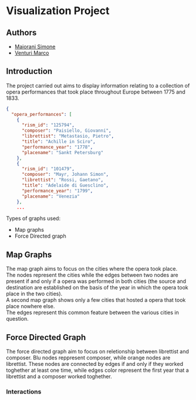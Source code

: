 # Visualization Project

## Authors
- [Maiorani Simone](https://github.com/maioranisimone)
- [Venturi Marco](https://github.com/Arcaici)

## Introduction
The project carried out aims to display information relating to a collection of opera performances that took place throughout Europe between 1775 and 1833.

```json
{
  "opera_performances": [
    {
      "rism_id": "125794",
      "composer": "Paisiello, Giovanni",
      "librettist": "Metastasio, Pietro",
      "title": "Achille in Sciro",
      "performance_year": "1778",
      "placename": "Sankt Petersburg"
    },
    {
      "rism_id": "101479",
      "composer": "Mayr, Johann Simon",
      "librettist": "Rossi, Gaetano",
      "title": "Adelaide di Guesclino",
      "performance_year": "1799",
      "placename": "Venezia"
    },
    ...
```

Types of graphs used:
* Map graphs
* Force Directed graph

## Map Graphs
The map graph aims to focus on the cities where the opera took place.  
The nodes represent the cities while the edges between two nodes are present if and only if a opera was performed in both cities (the source and destination are established on the basis of the year in which the opera took place in the two cities).  
A second map graph shows only a few cities that hosted a opera that took place nowhere else.  
The edges represent this common feature between the various cities in question.  

## Force Directed Graph
The force directed graph aim to focus on reletionship between librettist and composer.
Blu nodes reppresent composer, while orange nodes are librettist. These nodes are connected by edges if and only if they worked toghether at least one time, while edges color represent the first year that a librettist and a composer worked toghether.  



### Interactions
